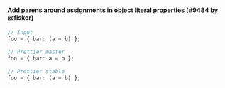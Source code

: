 #### Add parens around assignments in object literal properties (#9484 by @fisker)

<!-- prettier-ignore -->
```ts
// Input
foo = { bar: (a = b) };

// Prettier master
foo = { bar: a = b };

// Prettier stable
foo = { bar: (a = b) };
```
